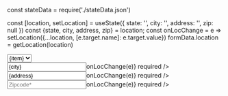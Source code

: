 const stateData = require('./stateData.json')

const [location, setLocation] = useState({
    state: '',
    city: '',
    address: '',
    zip: null
  })
const {state, city, address, zip} = location;
const onLocChange = e => setLocation({...location, [e.target.name]: e.target.value})
formData.location = getLocation(location)


<div className='form-group m-3'>
              <select name="state" onChange={e=>onLocChange(e)}>
                {stateData.map((item, index) => (
                <option key={index}>{item}</option>))}
              </select>
            </div>
            <div className='form-group m-3'>
              <input className='form-control'
                placeholder='City*'
                maxLength={30}
                name='city'
                type='city'
                value={city}
                onChange={e=>onLocChange(e)}
                required />
            </div>
            <div className='form-group m-3'>
              <input className='form-control'
                placeholder='Address*'
                maxLength={125}
                name='address'
                type='address'
                value={address}
                onChange={e=>onLocChange(e)}
                required />
            </div>
            <div className='form-group m-3'>
              <input className='form-control'
                placeholder='Zipcode*'
                maxLength={10}
                name='zip'
                type='number'
                value={zip}
                onChange={e=>onLocChange(e)}
                required />
            </div>

